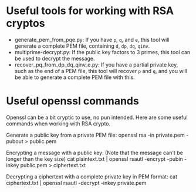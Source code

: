 # Useful tools for working with RSA cryptos

- generate_pem_from_pqe.py: If you have `p`, `q`, and `e`, this tool will generate a complete PEM file, containing `d`, `dp`, `dq`, `qinv`.
- multiprime-decrypt.py: If the public key factors to 3 primes, this tool can be used to decrypt the message.
- recover_pq_from_dp_dq_qinv_e.py: If you have a partial private key, such as the end of a PEM file, this tool will recover `p` and `q`, and you will be able to generate a complete PEM file with this.

# Useful openssl commands

Openssl can be a bit cryptic to use, no pun intended. Here are some useful commands when working with RSA crypto.

Generate a public key from a private PEM file:
    openssl rsa -in private.pem -pubout > public.pem

Encrypting a message with a public key: (Note that the message can't be longer than the key size)
    cat plaintext.txt | openssl rsautl -encrypt -pubin -inkey public.pem > ciphertext.txt

Decrypting a ciphertext with a complete private key in PEM format:
    cat ciphertext.txt | openssl rsautl -decrypt -inkey private.pem
